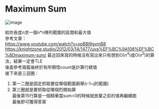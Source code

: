# Maximum Sum
![image](https://github.com/10360555iamnn/UVAdataset/assets/95529963/8ed69e1d-6dfa-41c0-b244-825bad843121)  

給你長度n求一個n\*n陣列範圍的區間和最大值  
參考文章：  
https://www.youtube.com/watch?v=xpBBl9gvmB8   
https://knightzone.studio/2012/03/14/1477/uva%EF%BC%9A108%EF%BC%8Dmaximum-sum/ 
最近回來寫的時候沒有寫出來只有想到O($n^4$)或O($n^5$)的算法，結果一定會TLE  
後面參考兩篇後終於有所領悟count是計算行總值  
接下來是三迴圈：  
1. 第一二圈是固定抓取要從哪個範圍窮舉(i-1~j的範圍)  
2. 第三圈就是要抓取從哪個烈開始算  
最後第15行算是一個精華當sum<0的時候就放棄之前的值再繼續跑  
最後即可獲得答案  
